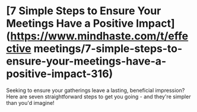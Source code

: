 
# [7 Simple Steps to Ensure Your Meetings Have a Positive Impact](https://www.mindhaste.com/t/effective meetings/7-simple-steps-to-ensure-your-meetings-have-a-positive-impact-316)

Seeking to ensure your gatherings leave a lasting, beneficial impression? Here are seven straightforward steps to get you going - and they're simpler than you'd imagine!
    